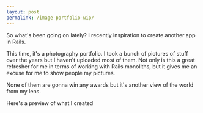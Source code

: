 ```yaml
---
layout: post
permalink: /image-portfolio-wip/
---
```


So what's been going on lately? I recently inspiration to create another app in Rails.

This time, it's a photography portfolio. I took a bunch of pictures of stuff over the years but I haven't uploaded most of them. Not only is this a great refresher for me in terms of working with Rails monoliths, but it gives me an excuse for me to show people my pictures. 

None of them are gonna win any awards but it's another view of the world from my lens.

Here's a preview of what I created



